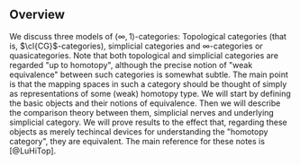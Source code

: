 Overview
--------

We discuss three models of $(\infty,1)$-categories: Topological
categories (that is, $\cl{CG}$-categories), simplicial categories and
$\infty$-categories or quasicategories. Note that both topological and
simplicial categories are regarded "up to homotopy", although the
precise notion of "weak equivalence" between such categories is somewhat
subtle. The main point is that the mapping spaces in such a category
should be thought of simply as representations of some (weak) homotopy
type. We will start by defining the basic objects and their notions of
equivalence. Then we will describe the comparison theory between them,
simplicial nerves and underlying simplicial category. We will prove
results to the effect that, regarding these objects as merely techincal
devices for understanding the "homotopy category", they are equivalent.
The main reference for these notes is [@LuHiTop].
